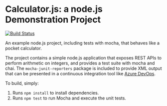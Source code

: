 Calculator.js: a node.js Demonstration Project
==============================================

[![Build Status](https://dev.azure.com/tftecaz4002023/Integrating%20External%20Source%20Control%20with%20Azure%20pipelines/_apis/build/status/deivid123-skcet.calculator?branchName=master)](https://dev.azure.com/tftecaz4002023/Integrating%20External%20Source%20Control%20with%20Azure%20pipelines/_build/latest?definitionId=7&branchName=master)

An example node.js project, including tests with mocha, that behaves like
a pocket calculator.

The project contains a simple node.js application that exposes REST APIs
to perform arithmetic on integers, and provides a test suite with mocha
and chai.  The `mocha-junit-reporters` package is included to provide XML
output that can be presented in a continuous integration tool like
[Azure DevOps](https://azure.com/devops).

To build, simply:

1. Runs `npm install` to install dependencies.
2. Runs `npm test` to run Mocha and execute the unit tests.

